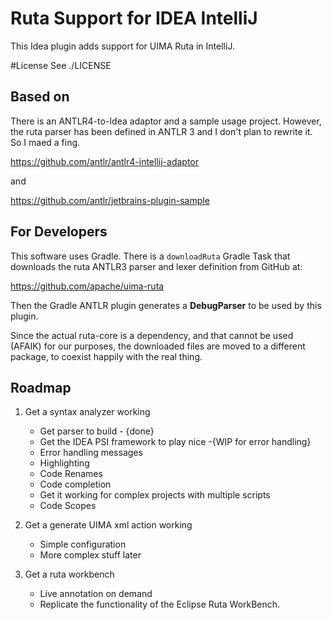 # Ruta Support for IDEA IntelliJ
This Idea plugin adds support for UIMA Ruta in IntelliJ.

#License 
See ./LICENSE 
## Based on
There is an ANTLR4-to-Idea adaptor and a sample usage project.
However, the ruta parser has been defined in ANTLR 3 and I don't plan to rewrite it.
So I maed a fing.  

https://github.com/antlr/antlr4-intellij-adaptor

and

https://github.com/antlr/jetbrains-plugin-sample


## For Developers

This software uses Gradle.
There is a  `downloadRuta` Gradle Task that downloads the ruta ANTLR3 parser and lexer definition from GitHub at:

https://github.com/apache/uima-ruta

Then the Gradle ANTLR plugin generates a **DebugParser** to be used by this plugin.

Since the actual ruta-core is a dependency, and that cannot be used (AFAIK) for our purposes,
the downloaded files are moved to a different package, to coexist happily with the real thing.


## Roadmap

1. Get a syntax analyzer working
    * Get parser to build - {done} 
    * Get the IDEA PSI framework to play nice  -{WIP for error handling} 
    * Error handling messages
    * Highlighting
    * Code Renames
    * Code completion
    * Get it working for complex projects with multiple scripts
    * Code Scopes  
2. Get a generate UIMA xml action working
    * Simple configuration
    * More complex stuff later

3. Get a  ruta workbench 
    * Live annotation on demand
    * Replicate the functionality of the Eclipse Ruta WorkBench.